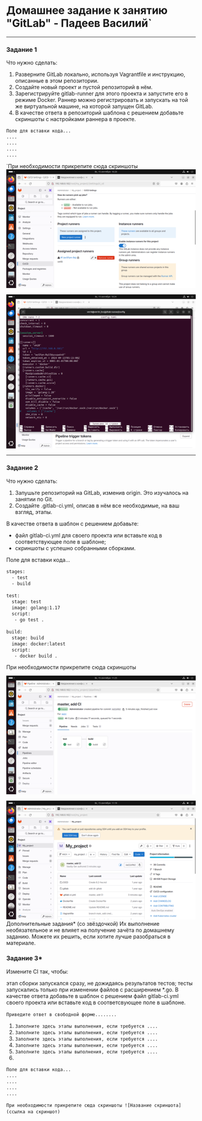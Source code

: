 # Домашнее задание к занятию "GitLab" - Падеев Василий`


---

### Задание 1

Что нужно сделать:

1. Разверните GitLab локально, используя Vagrantfile и инструкцию, описанные в этом репозитории.
2. Создайте новый проект и пустой репозиторий в нём.
3. Зарегистрируйте gitlab-runner для этого проекта и запустите его в режиме Docker. Раннер можно регистрировать и запускать на той же виртуальной машине, на которой запущен GitLab.
4. В качестве ответа в репозиторий шаблона с решением добавьте скриншоты с настройками раннера в проекте.

```
Поле для вставки кода...
....
....
....
....
```

`При необходимости прикрепитe сюда скриншоты
![1](https://github.com/Vasiliy-Ser/homeworh-8-03/blob/main/img/1.1.png)

![2](https://github.com/Vasiliy-Ser/homeworh-8-03/blob/main/img/1.2.png)



---

### Задание 2

Что нужно сделать:

1. Запушьте репозиторий на GitLab, изменив origin. Это изучалось на занятии по Git.
2. Создайте .gitlab-ci.yml, описав в нём все необходимые, на ваш взгляд, этапы.

В качестве ответа в шаблон с решением добавьте:

* файл gitlab-ci.yml для своего проекта или вставьте код в соответствующее поле в шаблоне;
* скриншоты с успешно собранными сборками.

Поле для вставки кода...
```
stages:
  - test
  - build

test:
  stage: test
  image: golang:1.17
  script: 
   - go test .

build:
  stage: build
  image: docker:latest
  script:
   - docker build .
```


При необходимости прикрепитe сюда скриншоты

![3](https://github.com/Vasiliy-Ser/homeworh-8-03/blob/main/img/2.2.png)

![4](https://github.com/Vasiliy-Ser/homeworh-8-03/blob/main/img/2.1.png)
Дополнительные задания* (со звёздочкой)
Их выполнение необязательное и не влияет на получение зачёта по домашнему заданию. Можете их решить, если хотите лучше разобраться в материале.


### Задание 3*

Измените CI так, чтобы:

этап сборки запускался сразу, не дожидаясь результатов тестов;
тесты запускались только при изменении файлов с расширением *.go.
В качестве ответа добавьте в шаблон с решением файл gitlab-ci.yml своего проекта или вставьте код в соответсвующее поле в шаблоне.


`Приведите ответ в свободной форме........`

1. `Заполните здесь этапы выполнения, если требуется ....`
2. `Заполните здесь этапы выполнения, если требуется ....`
3. `Заполните здесь этапы выполнения, если требуется ....`
4. `Заполните здесь этапы выполнения, если требуется ....`
5. `Заполните здесь этапы выполнения, если требуется ....`
6. 

```
Поле для вставки кода...
....
....
....
....
```

`При необходимости прикрепитe сюда скриншоты
![Название скриншота](ссылка на скриншот)`
